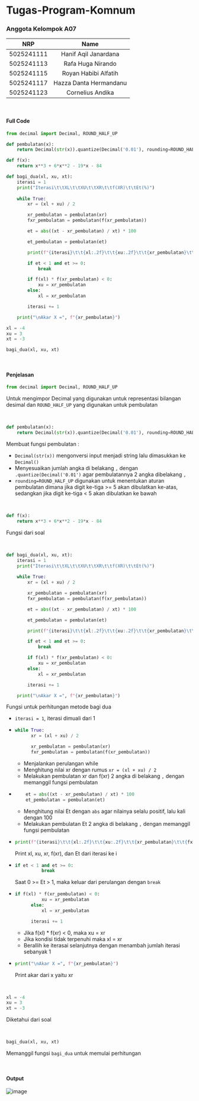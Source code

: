 # Tugas-Program-Komnum
### Anggota Kelompok A07

|    NRP     |      Name      |
| :--------: | :------------: |
| 5025241111 | Hanif Aqil Janardana |
| 5025241113 | Rafa Huga Nirando |
| 5025241115 | Royan Habibi Alfatih |
| 5025241117 | Hazza Danta Hermandanu |
| 5025241123 | Cornelius Andika |

<br>

#### Full Code
```python
from decimal import Decimal, ROUND_HALF_UP

def pembulatan(x):
    return Decimal(str(x)).quantize(Decimal('0.01'), rounding=ROUND_HALF_UP)

def f(x):
    return x**3 + 6*x**2 - 19*x - 84

def bagi_dua(xl, xu, xt):
    iterasi = 1
    print("Iterasi\t\tXL\t\tXU\t\tXR\t\tf(XR)\t\tEt(%)")
    
    while True:
        xr = (xl + xu) / 2

        xr_pembulatan = pembulatan(xr)
        fxr_pembulatan = pembulatan(f(xr_pembulatan))

        et = abs((xt - xr_pembulatan) / xt) * 100

        et_pembulatan = pembulatan(et)

        print(f"{iterasi}\t\t{xl:.2f}\t\t{xu:.2f}\t\t{xr_pembulatan}\t\t{fxr_pembulatan}\t\t{et_pembulatan}")

        if et < 1 and et >= 0:
            break

        if f(xl) * f(xr_pembulatan) < 0:
            xu = xr_pembulatan
        else:
            xl = xr_pembulatan

        iterasi += 1

    print("\nAkar X =", f"{xr_pembulatan}")

xl = -4
xu = 3
xt = -3

bagi_dua(xl, xu, xt)

```

<br>

#### Penjelasan
```python
from decimal import Decimal, ROUND_HALF_UP
```
Untuk mengimpor Decimal yang digunakan untuk representasi bilangan desimal dan `ROUND_HALF_UP` yang digunakan untuk pembulatan

<br>

```python
def pembulatan(x):
    return Decimal(str(x)).quantize(Decimal('0.01'), rounding=ROUND_HALF_UP)
```
Membuat fungsi pembulatan :
- `Decimal(str(x))` mengonversi input menjadi string lalu dimasukkan ke `Decimal()`
- Menyesuaikan jumlah angka di belakang `,` dengan `.quantize(Decimal('0.01')` agar pembulatannya 2 angka dibelakang `,`
- `rounding=ROUND_HALF_UP` digunakan untuk menentukan aturan pembulatan dimana jika digit ke-tiga >= 5 akan dibulatkan ke-atas, sedangkan jika digit ke-tiga < 5 akan dibulatkan ke bawah

<br>

```python
def f(x):
    return x**3 + 6*x**2 - 19*x - 84
```
Fungsi dari soal

<br>

```python
def bagi_dua(xl, xu, xt):
    iterasi = 1
    print("Iterasi\t\tXL\t\tXU\t\tXR\t\tf(XR)\t\tEt(%)")
    
    while True:
        xr = (xl + xu) / 2

        xr_pembulatan = pembulatan(xr)
        fxr_pembulatan = pembulatan(f(xr_pembulatan))

        et = abs((xt - xr_pembulatan) / xt) * 100

        et_pembulatan = pembulatan(et)

        print(f"{iterasi}\t\t{xl:.2f}\t\t{xu:.2f}\t\t{xr_pembulatan}\t\t{fxr_pembulatan}\t\t{et_pembulatan}")

        if et < 1 and et >= 0:
            break

        if f(xl) * f(xr_pembulatan) < 0:
            xu = xr_pembulatan
        else:
            xl = xr_pembulatan

        iterasi += 1

    print("\nAkar X =", f"{xr_pembulatan}")
```
Fungsi untuk perhitungan metode bagi dua
- `iterasi = 1`, iterasi dimuali dari 1
- ``` python
  while True:
        xr = (xl + xu) / 2

        xr_pembulatan = pembulatan(xr)
        fxr_pembulatan = pembulatan(f(xr_pembulatan))
  ```
  - Menjalankan perulangan while
  - Menghitung nilai xr dengan rumus `xr = (xl + xu) / 2`
  - Melakukan pembulatan xr dan f(xr) 2 angka di belakang `,` dengan memanggil fungsi pembulatan
- ``` python
      et = abs((xt - xr_pembulatan) / xt) * 100
      et_pembulatan = pembulatan(et)
  ```
  - Menghitung nilai Et dengan `abs` agar nilainya selalu positif, lalu kali dengan 100
  - Melakukan pembulatan Et 2 angka di belakang `,` dengan memanggil fungsi pembulatan
- ``` python
  print(f"{iterasi}\t\t{xl:.2f}\t\t{xu:.2f}\t\t{xr_pembulatan}\t\t{fxr_pembulatan}\t\t{et_pembulatan}")
  ```
  Print xl, xu, xr, f(xr), dan Et dari iterasi ke i
- ``` python
  if et < 1 and et >= 0:
            break
  ```
  Saat 0 >= Et > 1, maka keluar dari perulangan dengan `break`
- ``` python
  if f(xl) * f(xr_pembulatan) < 0:
            xu = xr_pembulatan
        else:
            xl = xr_pembulatan

        iterasi += 1
  ```
  - Jika f(xl) * f(xr) < 0, maka xu = xr
  - Jika kondisi tidak terpenuhi maka xl = xr
  - Berallih ke iterasai selanjutnya dengan menambah jumlah iterasi sebanyak 1
- ``` python
  print("\nAkar X =", f"{xr_pembulatan}")
  ```
  Print akar dari x yaitu xr

<br>

``` python
xl = -4
xu = 3
xt = -3
```
Diketahui dari soal

<br>

```python
bagi_dua(xl, xu, xt)
```
Memanggil fungsi `bagi_dua` untuk memulai perhitungan

<br>

#### Output
![image](https://github.com/user-attachments/assets/fc9a9ef4-4034-4dd4-92e3-d6064166f15b)

